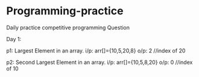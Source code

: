 # Programming-practice
Daily practice competitive programming Question

Day 1:

p1: Largest Element in an array.
    i/p: arr[]={10,5,20,8}
    o/p: 2 //index of 20

p2: Second Largest Element in an array.
    i/p: arr[]={10,5,8,20}
    o/p: 0 //index of 10